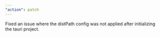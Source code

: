 ```yaml
---
"action": patch
---
```


Fixed an issue where the distPath config was not applied after initializing the tauri project.
  
